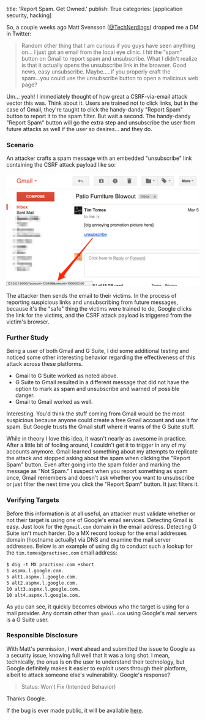 title: 'Report Spam. Get Owned.'
publish: True
categories: [application security, hacking]

So, a couple weeks ago Matt Svensson ([@TechNerdings](https://twitter.com/TechNerdings)) dropped me a DM in Twitter:

> Random other thing that I am curious if you guys have seen anything on... I just got an email from the local eye clinic.  I hit the "spam" button on Gmail to report spam and unsubscribe. What I didn't realize is that it actually opens the unsubscribe link in the browser. Good news, easy unsubscribe. Maybe.....if you properly craft the spam...you could use the unsubscribe button to open a malicious web page?

Um... yeah! I immediately thought of how great a CSRF-via-email attack vector this was. Think about it. Users are trained not to click links, but in the case of Gmail, they're taught to click the handy-dandy "Report Spam" button to report it to the spam filter. But wait a second. The handy-dandy "Report Spam" button will go the extra step and unsubscribe the user from future attacks as well if the user so desires... and they do.

<!-- READMORE -->

### Scenario

An attacker crafts a spam message with an embedded "unsubscribe" link containing the CSRF attack payload like so:

[![](/static/images/posts/2018-03-15-report-spam-get-owned/spam-unsubscribe.png)](/static/images/posts/2018-03-15-report-spam-get-owned/spam-unsubscribe.png)

The attacker then sends the email to their victims. In the process of reporting suspicious links and unsubscribing from future messages, because it's the "safe" thing the victims were trained to do, Google clicks the link for the victims, and the CSRF attack payload is triggered from the victim's browser.

### Further Study

Being a user of both Gmail and G Suite, I did some additional testing and noticed some other interesting behavior regarding the effectiveness of this attack across these platforms.

* Gmail to G Suite worked as noted above.
* G Suite to Gmail resulted in a different message that did not have the option to mark as spam and unsubscribe and warned of possible danger.
* Gmail to Gmail worked as well.

Interesting. You'd think the stuff coming from Gmail would be the most suspicious because anyone could create a free Gmail account and use it for spam. But Google trusts the Gmail stuff where it warns of the G Suite stuff.

While in theory I love this idea, it wasn't nearly as awesome in practice. After a little bit of fooling around, I couldn't get it to trigger in any of my accounts anymore. Gmail learned something about my attempts to replicate the attack and stopped asking about the spam when clicking the "Report Spam" button. Even after going into the spam folder and marking the message as "Not Spam." I suspect when you report something as spam once, Gmail remembers and doesn't ask whether you want to unsubscribe or just filter the next time you click the "Report Spam" button. It just filters it.

### Verifying Targets

Before this information is at all useful, an attacker must validate whether or not their target is using one of Google's email services. Detecting Gmail is easy. Just look for the `@gmail.com` domain in the email address. Detecting G Suite isn't much harder. Do a MX record lookup for the email addresses domain (hostname actually) via DNS and examine the mail server addresses. Below is an example of using dig to conduct such a lookup for the `tim.tomes@practisec.com` email address:

```
$ dig -t MX practisec.com +short
1 aspmx.l.google.com.
5 alt1.aspmx.l.google.com.
5 alt2.aspmx.l.google.com.
10 alt3.aspmx.l.google.com.
10 alt4.aspmx.l.google.com.
```

As you can see, it quickly becomes obvious who the target is using for a mail provider. Any domain other than `gmail.com` using Google's mail servers is a G Suite user.

### Responsible Disclosure

With Matt's permission, I went ahead and submitted the issue to Google as a security issue, knowing full well that it was a long shot. I mean, technically, the onus is on the user to understand their technology, but Google definitely makes it easier to exploit users through their platform, albeit to attack someone else's vulnerability. Google's response?

> Status: Won't Fix (Intended Behavior)

Thanks Google.

If the bug is ever made public, it will be available [here](https://issuetracker.google.com/issues/74233153).
